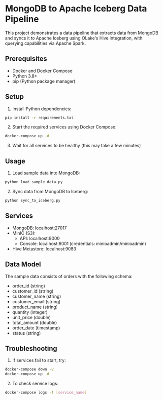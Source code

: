# MongoDB to Apache Iceberg Data Pipeline

This project demonstrates a data pipeline that extracts data from MongoDB and syncs it to Apache Iceberg using OLake's Hive integration, with querying capabilities via Apache Spark.

## Prerequisites

- Docker and Docker Compose
- Python 3.8+
- pip (Python package manager)

## Setup

1. Install Python dependencies:
```bash
pip install -r requirements.txt
```

2. Start the required services using Docker Compose:
```bash
docker-compose up -d
```

3. Wait for all services to be healthy (this may take a few minutes)

## Usage

1. Load sample data into MongoDB:
```bash
python load_sample_data.py
```

2. Sync data from MongoDB to Iceberg:
```bash
python sync_to_iceberg.py
```

## Services

- MongoDB: localhost:27017
- MinIO (S3): 
  - API: localhost:9000
  - Console: localhost:9001 (credentials: minioadmin/minioadmin)
- Hive Metastore: localhost:9083

## Data Model

The sample data consists of orders with the following schema:
- order_id (string)
- customer_id (string)
- customer_name (string)
- customer_email (string)
- product_name (string)
- quantity (integer)
- unit_price (double)
- total_amount (double)
- order_date (timestamp)
- status (string)

## Troubleshooting

1. If services fail to start, try:
```bash
docker-compose down -v
docker-compose up -d
```

2. To check service logs:
```bash
docker-compose logs -f [service_name]
``` 